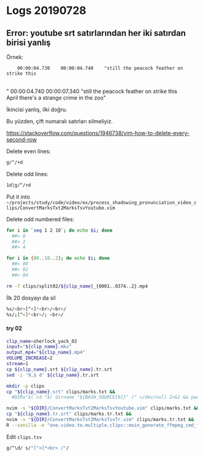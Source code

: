 ﻿
# Logs 20190728

## Error: youtube srt satırlarından her iki satırdan birisi yanlış

Örnek:

		00:00:04.730	00:00:04.740	"still the peacock feather on strike this <br>  "
		00:00:04.740	00:00:07.340	"still the peacock feather on strike this <br> April there's a strange crime in the zoo"

İkincisi yanlış, ilki doğru.

Bu yüzden, çift numaralı satırları silmeliyiz.

https://stackoverflow.com/questions/1946738/vim-how-to-delete-every-second-row

Delete even lines:

``` bash
g/^/+d
``` 

Delete odd lines:

``` bash
1d|g/^/+d
``` 

Put it into `~/projects/study/code/video/ex/process_shadowing_pronunciation_video_clips/ConvertMarksTxt2MarksTsvYoutube.vim`

Delete odd numbered files:

``` bash
for i in `seq 1 2 10`; do echo $i; done
  ##> 0
  ##> 2
  ##> 4
``` 

``` bash
for i in {00..10..2}; do echo $i; done
  ##> 00
  ##> 02
  ##> 04
``` 

``` bash
rm -f clips/split02/${clip_name}_{0001..0374..2}.mp4
``` 

İlk 20 dosyayı da sil

``` bash
%s/<br>[^<]*<br>/<br>/
%s/;[^<]*<br>/; <br>/
``` 

#### try 02

``` bash
clip_name=sherlock_yack_02
input="${clip_name}.mkv"
output_mp4="${clip_name}.mp4"
VOLUME_INCREASE=2
stream=1
cp ${clip_name}.srt ${clip_name}.tr.srt
sed -i '9,$ d' ${clip_name}.tr.srt
``` 

``` bash
mkdir -p clips 
cp "${clip_name}.srt" clips/marks.txt &&
  #DIR="$( cd "$( dirname "${BASH_SOURCE[0]}" )" >/dev/null 2>&1 && pwd )" &&
``` 

``` bash
nvim -s "${DIR}/ConvertMarksTxt2MarksTsvYoutube.vim" clips/marks.txt &&
cp "${clip_name}.tr.srt" clips/marks.tr.txt &&
nvim -s "${DIR}/ConvertMarksTxt2MarksTsvTr.vim" clips/marks.tr.txt &&
R --vanilla -e "one.video.to.multiple.clips::main_generate_ffmpeg_cmd_for_splitting_videos(path = 'clips/marks.tsv', offset_clip_id = ${offset_clip_id}, original_video = '${output_mp4}', clip_name = '${clip_name}')" &&
``` 

Edit `clips.tsv`

``` bash
g/^\d/ s/"[^<]*<br> /"/
``` 


